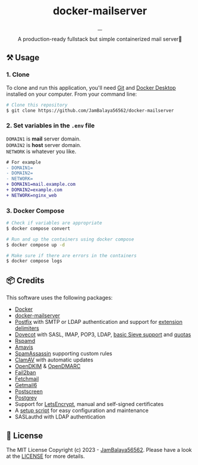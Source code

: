 <h1 align="center">docker-mailserver</h1>

<p align="center">
  <a aria-label="docker" href="https://www.docker.com/">
    <img alt="" src="https://img.shields.io/badge/-docker-2496ED.svg?logo=docker&style=for-the-badge&labelColor=000000">
  </a>
  <a aria-label="dovecot" href="https://www.dovecot.org/">
    <img alt="" src="https://img.shields.io/badge/-dovecot-54BCAB.svg?logo=dovecot&style=for-the-badge&labelColor=000000">
  </a>
  <a aria-label="Let's Encrypt" href="https://letsencrypt.org/">
    <img alt="" src="https://img.shields.io/badge/-letsencrypt-003A70.svg?logo=letsencrypt&style=for-the-badge&labelColor=000000">
  </a>
  <a aria-label="License" href="https://github.com/JamBalaya56562/nginx-proxy/blob/main/LICENSE">
    <img alt="" src="https://img.shields.io/github/license/JamBalaya56562/nginx-proxy?style=for-the-badge&labelColor=000000">
  </a>
</p>

<p align="center">
  A production-ready fullstack but simple containerized mail server📧
</p>

## ⚒️ Usage

### 1. Clone
To clone and run this application, you'll need [Git](https://git-scm.com) and [Docker Desktop](https://www.docker.com/products/docker-desktop/) installed on your computer. From your command line:

```bash
# Clone this repository
$ git clone https://github.com/JamBalaya56562/docker-mailserver
```

### 2. Set variables in the `.env` file
`DOMAIN1` is **mail** server domain.  
`DOMAIN2` is **host** server domain.  
`NETWORK` is whatever you like.

```diff
# For example
- DOMAIN1=
- DOMAIN2=
- NETWORK=
+ DOMAIN1=mail.example.com
+ DOMAIN2=example.com
+ NETWORK=nginx_web
```
### 3. Docker Compose
```bash
# Check if variables are appropriate
$ docker compose convert

# Run and up the containers using docker compose
$ docker compose up -d

# Make sure if there are errors in the containers
$ docker compose logs
```

## 📦 Credits

This software uses the following packages:

- [Docker](https://www.docker.com/)
- [docker-mailserver](https://github.com/docker-mailserver/docker-mailserver)
- [Postfix](http://www.postfix.org) with SMTP or LDAP authentication and support for [extension delimiters](https://docker-mailserver.github.io/docker-mailserver/latest/config/user-management/aliases/#address-tags-extension-delimiters-an-alternative-to-aliases)
- [Dovecot](https://www.dovecot.org) with SASL, IMAP, POP3, LDAP, [basic Sieve support](https://docker-mailserver.github.io/docker-mailserver/latest/config/advanced/mail-sieve) and [quotas](https://docker-mailserver.github.io/docker-mailserver/latest/config/user-management/accounts#notes)
- [Rspamd](https://rspamd.com/)
- [Amavis](https://www.amavis.org/)
- [SpamAssassin](http://spamassassin.apache.org/) supporting custom rules
- [ClamAV](https://www.clamav.net/) with automatic updates
- [OpenDKIM](http://www.opendkim.org) & [OpenDMARC](https://github.com/trusteddomainproject/OpenDMARC)
- [Fail2ban](https://www.fail2ban.org/wiki/index.php/Main_Page)
- [Fetchmail](http://www.fetchmail.info/fetchmail-man.html)
- [Getmail6](https://getmail6.org/documentation.html)
- [Postscreen](http://www.postfix.org/POSTSCREEN_README.html)
- [Postgrey](https://postgrey.schweikert.ch/)
- Support for [LetsEncrypt](https://letsencrypt.org/), manual and self-signed certificates
- A [setup script](https://docker-mailserver.github.io/docker-mailserver/latest/config/setup.sh) for easy configuration and maintenance
- SASLauthd with LDAP authentication
  
## 📄 License

The MIT License Copyright (c) 2023 - [JamBalaya56562](https://github.com/JamBalaya56562).
Please have a look at the [LICENSE](https://github.com/JamBalaya56562/docker-mailserver/blob/main/LICENSE) for more details.
